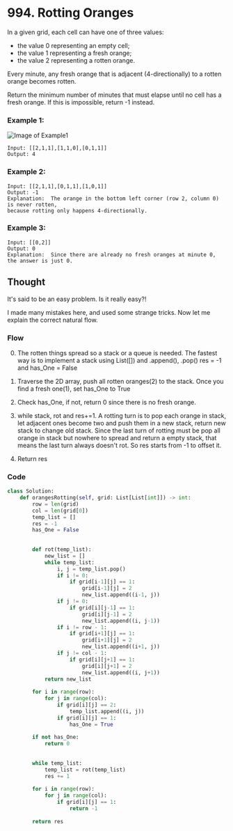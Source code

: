 # 994. Rotting Oranges

In a given grid, each cell can have one of three values:

- the value 0 representing an empty cell;
- the value 1 representing a fresh orange;
- the value 2 representing a rotten orange.

Every minute, any fresh orange that is adjacent (4-directionally) to a rotten orange becomes rotten.

Return the minimum number of minutes that must elapse until no cell has a fresh orange. 
If this is impossible, return -1 instead.

### Example 1:
![Image of Example1](https://assets.leetcode.com/uploads/2019/02/16/oranges.png)

```
Input: [[2,1,1],[1,1,0],[0,1,1]]
Output: 4
```

### Example 2:

```
Input: [[2,1,1],[0,1,1],[1,0,1]]
Output: -1
Explanation:  The orange in the bottom left corner (row 2, column 0) is never rotten, 
because rotting only happens 4-directionally.
```

### Example 3:

```
Input: [[0,2]]
Output: 0
Explanation:  Since there are already no fresh oranges at minute 0, the answer is just 0.
```

## Thought
It's said to be an easy problem. Is it really easy?!

I made many mistakes here, and used some strange tricks. 
Now let me explain the correct natural flow.

### Flow
0. The rotten things spread so a stack or a queue is needed. 
The fastest way is to implement a stack using List([]) and .append(), .pop()
res = -1 and has_One = False

1. Traverse the 2D array, push all rotten oranges(2) to the stack. Once you find a fresh one(1), set has_One to True

2. Check has_One, if not, return 0 since there is no fresh orange.

3. while stack, rot and res+=1. A rotting turn is to pop each orange in stack, let adjacent ones become two and push them in a new stack,
return new stack to change old stack.
Since the last turn of rotting must be pop all orange in stack but nowhere to spread and return a empty stack, 
that means the last turn always doesn't rot. So res starts from -1 to offset it.

4. Return res

### Code

```python
class Solution:
    def orangesRotting(self, grid: List[List[int]]) -> int:
        row = len(grid)
        col = len(grid[0])
        temp_list = []
        res = -1
        has_One = False
        
        
        def rot(temp_list):
            new_list = []
            while temp_list:
                i, j = temp_list.pop()
                if i != 0:
                    if grid[i-1][j] == 1:
                        grid[i-1][j] = 2
                        new_list.append((i-1, j))
                if j != 0:
                    if grid[i][j-1] == 1:
                        grid[i][j-1] = 2
                        new_list.append((i, j-1))
                if i != row - 1:
                    if grid[i+1][j] == 1:
                        grid[i+1][j] = 2
                        new_list.append((i+1, j))
                if j != col - 1:
                    if grid[i][j+1] == 1:
                        grid[i][j+1] = 2
                        new_list.append((i, j+1))
            return new_list
        
        for i in range(row):
            for j in range(col):              
                if grid[i][j] == 2:
                    temp_list.append((i, j))
                if grid[i][j] == 1:
                    has_One = True
        
        if not has_One:
            return 0
                    
                    
        while temp_list:
            temp_list = rot(temp_list)
            res += 1
            
        for i in range(row):
            for j in range(col):
                if grid[i][j] == 1:
                    return -1
                
        return res
```

